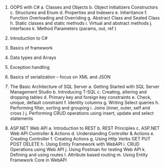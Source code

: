 
1.	OOPS with C#
a.	Classes and Objects 
b.	Object Initializers Constructors 
c.	Structures and Enum 
d.	Properties and Indexers 
e.	Inheritance 
f.	Function Overloading and Overriding 
g.	Abstract Class and Sealed Class 
h.	Static classes and static methods 
i.	Virtual and abstract methods 
j.	Interfaces 
k.	Method Parameters (params, out, ref ) 

2.	Introduction to C#
3.	Basics of framework
4.	Data types and Arrays
5.	Exception handling
6.	Basics of serialization – focus on XML and JSON
7.	The Basic Architecture of SQL Server 
a.	Getting Started with SQL Server Management Studio 
b.	Introducing T-SQL 
c.	Creating, altering and dropping tables 
d.	Primary key and foreign key constraints 
e.	Check, unique, default constraint 
f.	Identity columns 
g.	Writing Select queries 
h.	Performing filter, sorting and grouping 
i.	Joins (inner, outer, self and cross ) 
j.	Performing CRUD operations using insert, update and select statements 
8.	ASP.NET Web API 
a.	Introduction to REST 
b.	REST Principles 
c.	ASP.NET Web API Controller & Actions 
d.	Understanding Controller & Actions 
e.	Creating Controller 
f.	Creating Actions 
g.	Using Http Verbs GET PUT POST DELETE 
h.	Using Entity Framework with WebAPI 
i.	CRUD Operations using Web API 
j.	Using Postman for testing Web API 
k.	Defining and using routes 
l.	Attribute based routing 
m.	Using Entity Framework Core in WebAPI 
